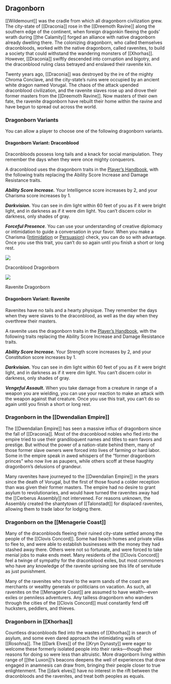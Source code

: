 ## Dragonborn

[[Wildemount]] was the cradle from which all dragonborn civilization grew. The city-state of [[Draconia]] rose in the [[Dreemoth Ravine]] along the southern edge of the continent, when foreign dragonkin fleeing the gods’ wrath during [[the Calamity]] forged an alliance with native dragonborn already dwelling there. The colonizing dragonborn, who called themselves draconbloods, worked with the native dragonborn, called ravenites, to build a society that could withstand the wandering monsters of [[Xhorhas]]. However, [[Draconia]] swiftly descended into corruption and bigotry, and the draconblood ruling class betrayed and enslaved their ravenite kin.

Twenty years ago, [[Draconia]] was destroyed by the ire of the mighty Chroma Conclave, and the city-state’s ruins were occupied by an ancient white dragon named Vorugal. The chaos of the attack upended draconblood civilization, and the ravenite slaves rose up and drove their former masters from the [[Dreemoth Ravine]]. Now masters of their own fate, the ravenite dragonborn have rebuilt their home within the ravine and have begun to spread out across the world.

### Dragonborn Variants

You can allow a player to choose one of the following dragonborn variants.

#### Dragonborn Variant: Draconblood

Draconbloods possess long tails and a knack for social manipulation. They remember the days when they were once mighty conquerors.

A draconblood uses the dragonborn traits in the [Player’s Handbook](https://www.dndbeyond.com/sources/phb "Player’s Handbook"), with the following traits replacing the Ability Score Increase and Damage Resistance traits.

_**Ability Score Increase.**_ Your Intelligence score increases by 2, and your Charisma score increases by 1.

_**Darkvision.**_ You can see in dim light within 60 feet of you as if it were bright light, and in darkness as if it were dim light. You can’t discern color in darkness, only shades of gray.

_**Forceful Presence**_. You can use your understanding of creative diplomacy or intimidation to guide a conversation in your favor. When you make a Charisma ([Intimidation](https://www.dndbeyond.com/compendium/rules/basic-rules/using-ability-scores#Intimidation) or [Persuasion](https://www.dndbeyond.com/compendium/rules/basic-rules/using-ability-scores#Persuasion)) check, you can do so with advantage. Once you use this trait, you can’t do so again until you finish a short or long rest.

[![](https://media.dndbeyond.com/compendium-images/egtw/yDOyqyOocErRgYJK/04-04.png)](https://media.dndbeyond.com/compendium-images/egtw/yDOyqyOocErRgYJK/04-04.png)

Draconblood Dragonborn

[![](https://media.dndbeyond.com/compendium-images/egtw/yDOyqyOocErRgYJK/04-05.png)](https://media.dndbeyond.com/compendium-images/egtw/yDOyqyOocErRgYJK/04-05.png)

Ravenite Dragonborn

#### Dragonborn Variant: Ravenite

Ravenites have no tails and a hearty physique. They remember the days when they were slaves to the draconblood, as well as the day when they overthrew their masters.

A ravenite uses the dragonborn traits in the [Player’s Handbook](https://www.dndbeyond.com/sources/phb "Player’s Handbook"), with the following traits replacing the Ability Score Increase and Damage Resistance traits.

_**Ability Score Increase.**_ Your Strength score increases by 2, and your Constitution score increases by 1.

_**Darkvision.**_ You can see in dim light within 60 feet of you as if it were bright light, and in darkness as if it were dim light. You can’t discern color in darkness, only shades of gray.

_**Vengeful Assault.**_ When you take damage from a creature in range of a weapon you are wielding, you can use your reaction to make an attack with the weapon against that creature. Once you use this trait, you can’t do so again until you finish a short or long rest.

### Dragonborn in the [[Dwendalian Empire]]

The [[Dwendalian Empire]] has seen a massive influx of dragonborn since the fall of [[Draconia]]. Most of the draconblood nobles who fled into the empire tried to use their grandiloquent names and titles to earn favors and prestige. But without the power of a nation-state behind them, many of those former slave owners were forced into lives of farming or hard labor. Some in the empire speak in awed whispers of the “former dragonborn princes” who now live as paupers, while others scoff at these haughty dragonborn’s delusions of grandeur.

Many ravenites have journeyed to the [[Dwendalian Empire]] in the years since the death of Vorugal, but the first of those found a colder reception than was given their former masters. The empire had no desire to grant asylum to revolutionaries, and would have turned the ravenites away had the [[Cerberus Assembly]] not intervened. For reasons unknown, the Assembly created the shantytown of [[Talonstadt]] for displaced ravenites, allowing them to trade labor for lodging there.

### Dragonborn on the [[Menagerie Coast]]

Many of the draconbloods fleeing their ruined city-state settled among the people of the [[Clovis Concord]]. Some had beach homes and private villas to flee to, and were able to establish businesses with the money they had stashed away there. Others were not so fortunate, and were forced to take menial jobs to make ends meet. Many residents of the [[Clovis Concord]] feel a twinge of sympathy for the draconblood exiles, but most commoners who have any knowledge of the ravenite uprising see this life of servitude as just punishment.

Many of the ravenites who travel to the warm sands of the coast are merchants or wealthy generals or politicians on vacation. As such, all ravenites on the [[Menagerie Coast]] are assumed to have wealth—even exiles or penniless adventurers. Any tailless dragonborn who wanders through the cities of the [[Clovis Concord]] must constantly fend off hucksters, peddlers, and thieves.

### Dragonborn in [[Xhorhas]]

Countless draconbloods fled into the wastes of [[Xhorhas]] in search of asylum, and some even dared approach the intimidating walls of [[Rosohna]]. The [[Dark Elves]] of the [[Kryn Dynasty]] were eager to welcome these formerly isolated people into their ranks—though their reasons for doing so were less than altruistic. More dragonborn living within range of [[the Luxon]]’s beacons deepens the well of experiences that drow engaged in anamnesis can draw from, bringing their people closer to true enlightenment. The [[dark elves]] have no interest in the rift between the draconbloods and the ravenites, and treat both peoples as equals.